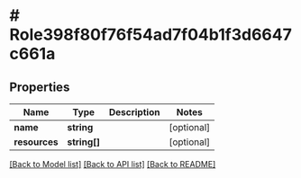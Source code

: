 # # Role398f80f76f54ad7f04b1f3d6647c661a

## Properties

Name | Type | Description | Notes
------------ | ------------- | ------------- | -------------
**name** | **string** |  | [optional]
**resources** | **string[]** |  | [optional]

[[Back to Model list]](../../README.md#models) [[Back to API list]](../../README.md#endpoints) [[Back to README]](../../README.md)
